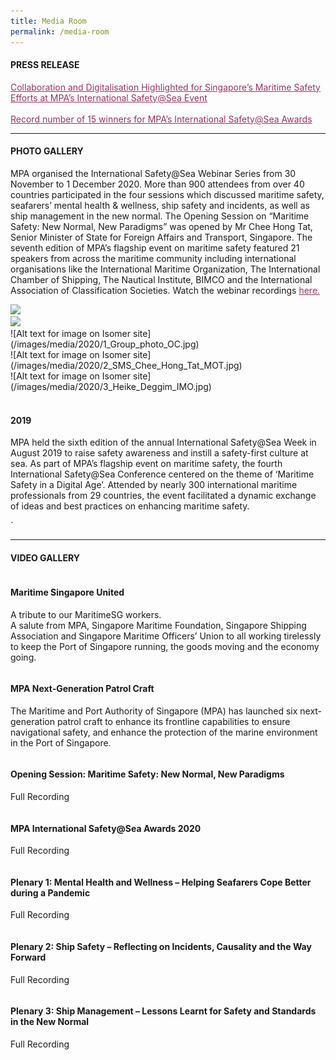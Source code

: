 ```yaml
---
title: Media Room
permalink: /media-room
---
```

<div class="row mx-0">
  <div class="col is-12 mx-auto text-center">
    <h4 class="mb-4 text-dark">PRESS RELEASE</h4>
    <p class="mt-4">
      <span style="text-decoration: underline;">
        <span style="color: #5c1d5e;">
          <a href="https://www.mpa.gov.sg/web/portal/home/media-centre/news-releases/detail/5a184c6e-4fd5-41c7-ad9a-c87b0716b6eb" style="color: #993366; text-decoration: underline;">Collaboration and Digitalisation Highlighted for Singapore’s Maritime Safety Efforts at MPA’s International Safety@Sea Event</a>
        </span>
      </span>
      <br>
      <br>
      <span style="text-decoration: underline;">
        <span style="color: #5c1d5e;">
          <a href="https://www.mpa.gov.sg/web/portal/home/media-centre/news-releases/detail/d146f655-cb88-4daf-aeaa-7c85b3da5a21" style="color: #993366; text-decoration: underline;">Record number of 15 winners for MPA’s International Safety@Sea Awards</a>
        </span>
      </span>
    </p>
    <hr class="my-5">
    <h4 class="mb-4 text-dark">PHOTO GALLERY</h4>
    <p class="mt-4">MPA organised the International Safety@Sea Webinar Series from 30 November to 1 December 2020. More than 900 attendees from over 40 countries participated in the four sessions which discussed maritime safety, seafarers’ mental health &amp; wellness, ship safety and incidents, as well as ship management in the new normal. The Opening Session on “Maritime Safety: New Normal, New Paradigms” was opened by Mr Chee Hong Tat, Senior Minister of State for Foreign Affairs and Transport, Singapore. The seventh edition of MPA’s flagship event on maritime safety featured 21 speakers from across the maritime community including international organisations like the International Maritime Organization, The International Chamber of Shipping, The Nautical Institute, BIMCO and the International Association of Classification Societies. Watch the webinar recordings <a href="https://www.safetyatseaweek.com/events/programs.html" style="color: #993366; text-decoration: underline;">here.</a>
    </p>
    <div class="row px-3">
      <div class="col is-6 mb-4">
        <img src="https://i.levelupp.com/safetyatseaweek/Photo01.jpg" class="img-fluid">
      </div>
      <div class="col is-6 mb-4">
        <img src="https://i.levelupp.com/safetyatseaweek/Photo02.jpg" class="img-fluid">
      </div>
    </div>
    <div class="row gallery-row gallery3 mx-0">
      <div class="col is-4 mb-4">
				![Alt text for image on Isomer site](/images/media/2020/1_Group_photo_OC.jpg)
      </div>
      <div class="col is-4 mb-4">
        ![Alt text for image on Isomer site](/images/media/2020/2_SMS_Chee_Hong_Tat_MOT.jpg)
      </div>
      <div class="col is-4 mb-4">
       ![Alt text for image on Isomer site](/images/media/2020/3_Heike_Deggim_IMO.jpg)
      </div>
      <div class="col is-4 mb-4">
        <a href="https://i.levelupp.com/safetyatseaweek/4_DSC03418_resized.jpg" data-lightbox="gallery2020">
          <div class="media-height" style="background-image: url('https://i.levelupp.com/safetyatseaweek/4_DSC03418_resized.jpg');background-position: center; background-repeat: no-repeat; background-size: cover; "></div>
        </a>
      </div>
      <div class="col is-4 mb-4">
        <a href="https://i.levelupp.com/safetyatseaweek/5_7911_resized.jpg" data-lightbox="gallery2020">
          <div class="media-height" style="background-image: url('https://i.levelupp.com/safetyatseaweek/5_7911_resized.jpg');background-position: center; background-repeat: no-repeat; background-size: cover; "></div>
        </a>
      </div>
      <div class="col is-4 mb-4">
        <a href="https://i.levelupp.com/safetyatseaweek/6_3434_resized.jpg" data-lightbox="gallery2020">
          <div class="media-height" style="background-image: url('https://i.levelupp.com/safetyatseaweek/6_3434_resized.jpg');background-position: center; background-repeat: no-repeat; background-size: cover; "></div>
        </a>
      </div>
      <div class="col is-4 mb-4">
        <a href="https://i.levelupp.com/safetyatseaweek/7_Dr_Cao_Desheng_CHINA_MSA.jpg" data-lightbox="gallery2020">
          <div class="media-height" style="background-image: url('https://i.levelupp.com/safetyatseaweek/7_Dr_Cao_Desheng_CHINA_MSA.jpg');background-position: center; background-repeat: no-repeat; background-size: cover; "></div>
        </a>
      </div>
      <div class="col is-4 mb-4">
        <a href="https://i.levelupp.com/safetyatseaweek/8_Esben_Poulsson_ICS.jpg" data-lightbox="gallery2020">
          <div class="media-height" style="background-image: url('https://i.levelupp.com/safetyatseaweek/8_Esben_Poulsson_ICS.jpg');background-position: center; background-repeat: no-repeat; background-size: cover; "></div>
        </a>
      </div>
      <div class="col is-4 mb-4">
        <a href="https://i.levelupp.com/safetyatseaweek/9_OpeningSessionPanellists.jpg" data-lightbox="gallery2020">
          <div class="media-height" style="background-image: url('https://i.levelupp.com/safetyatseaweek/9_OpeningSessionPanellists.jpg');background-position: center; background-repeat: no-repeat; background-size: cover; "></div>
        </a>
      </div>
      <div class="col is-4 mb-4">
        <a href="https://i.levelupp.com/safetyatseaweek/10_07959_resized.jpg" data-lightbox="gallery2020">
          <div class="media-height" style="background-image: url('https://i.levelupp.com/safetyatseaweek/10_07959_resized.jpg');background-position: center; background-repeat: no-repeat; background-size: cover; "></div>
        </a>
      </div>
      <div class="col is-4 mb-4">
        <a href="https://i.levelupp.com/safetyatseaweek/11_03285_resized.jpg" data-lightbox="gallery2020">
          <div class="media-height" style="background-image: url('https://i.levelupp.com/safetyatseaweek/11_03285_resized.jpg');background-position: center; background-repeat: no-repeat; background-size: cover; "></div>
        </a>
      </div>
      <div class="col is-4 mb-4">
        <a href="https://i.levelupp.com/safetyatseaweek/12_Jillian_Carson-Jackson_NI.jpg" data-lightbox="gallery2020">
          <div class="media-height" style="background-image: url('https://i.levelupp.com/safetyatseaweek/12_Jillian_Carson-Jackson_NI.jpg');background-position: center; background-repeat: no-repeat; background-size: cover; "></div>
        </a>
      </div>
      <div class="col is-4 mb-4">
        <a href="https://i.levelupp.com/safetyatseaweek/13_3126_resized.jpg" data-lightbox="gallery2020">
          <div class="media-height" style="background-image: url('https://i.levelupp.com/safetyatseaweek/13_3126_resized.jpg');background-position: center; background-repeat: no-repeat; background-size: cover; "></div>
        </a>
      </div>
      <div class="col is-4 mb-4">
        <a href="https://i.levelupp.com/safetyatseaweek/14_3134_resized.jpg" data-lightbox="gallery2020">
          <div class="media-height" style="background-image: url('https://i.levelupp.com/safetyatseaweek/14_3134_resized.jpg');background-position: center; background-repeat: no-repeat; background-size: cover; "></div>
        </a>
      </div>
      <div class="col is-4 mb-4">
        <a href="https://i.levelupp.com/safetyatseaweek/15_3137_resized.jpg" data-lightbox="gallery2020">
          <div class="media-height" style="background-image: url('https://i.levelupp.com/safetyatseaweek/15_3137_resized.jpg');background-position: center; background-repeat: no-repeat; background-size: cover; "></div>
        </a>
      </div>
      <div class="col is-4 mb-4">
        <a href="https://i.levelupp.com/safetyatseaweek/16_03500_resized.jpg" data-lightbox="gallery2020">
          <div class="media-height" style="background-image: url('https://i.levelupp.com/safetyatseaweek/16_03500_resized.jpg');background-position: center; background-repeat: no-repeat; background-size: cover; "></div>
        </a>
      </div>
      <div class="col is-4 mb-4">
        <a href="https://i.levelupp.com/safetyatseaweek/17_3177_resized.jpg" data-lightbox="gallery2020">
          <div class="media-height" style="background-image: url('https://i.levelupp.com/safetyatseaweek/17_3177_resized.jpg');background-position: center; background-repeat: no-repeat; background-size: cover; "></div>
        </a>
      </div>
      <div class="col is-4 mb-4">
        <a href="https://i.levelupp.com/safetyatseaweek/18_3228_resized.jpg" data-lightbox="gallery2020">
          <div class="media-height" style="background-image: url('https://i.levelupp.com/safetyatseaweek/18_3228_resized.jpg');background-position: center; background-repeat: no-repeat; background-size: cover; "></div>
        </a>
      </div>
      <div class="col is-4 mb-4">
        <a href="https://i.levelupp.com/safetyatseaweek/19_3123_resized.jpg" data-lightbox="gallery2020">
          <div class="media-height" style="background-image: url('https://i.levelupp.com/safetyatseaweek/19_3123_resized.jpg');background-position: center; background-repeat: no-repeat; background-size: cover; "></div>
        </a>
      </div>
      <div class="col is-4 mb-4">
        <a href="https://i.levelupp.com/safetyatseaweek/20_3154_resized.jpg" data-lightbox="gallery2020">
          <div class="media-height" style="background-image: url('https://i.levelupp.com/safetyatseaweek/20_3154_resized.jpg');background-position: center; background-repeat: no-repeat; background-size: cover; "></div>
        </a>
      </div>
      <div class="col is-4 mb-4">
        <a href="https://i.levelupp.com/safetyatseaweek/21_3257_resized.jpg" data-lightbox="gallery2020">
          <div class="media-height" style="background-image: url('https://i.levelupp.com/safetyatseaweek/21_3257_resized.jpg');background-position: center; background-repeat: no-repeat; background-size: cover; "></div>
        </a>
      </div>
      <div class="col is-4 mb-4">
        <a href="https://i.levelupp.com/safetyatseaweek/22_3311_resized.jpg" data-lightbox="gallery2020">
          <div class="media-height" style="background-image: url('https://i.levelupp.com/safetyatseaweek/22_3311_resized.jpg');background-position: center; background-repeat: no-repeat; background-size: cover; "></div>
        </a>
      </div>
      <div class="col is-4 mb-4">
        <a href="https://i.levelupp.com/safetyatseaweek/23_Jakob_Larsen_BIMCO.jpg" data-lightbox="gallery2020">
          <div class="media-height" style="background-image: url('https://i.levelupp.com/safetyatseaweek/23_Jakob_Larsen_BIMCO.jpg');background-position: center; background-repeat: no-repeat; background-size: cover; "></div>
        </a>
      </div>
      <div class="col is-4 mb-4">
        <a href="https://i.levelupp.com/safetyatseaweek/24_2380_resized.jpg" data-lightbox="gallery2020">
          <div class="media-height" style="background-image: url('https://i.levelupp.com/safetyatseaweek/24_2380_resized.jpg');background-position: center; background-repeat: no-repeat; background-size: cover; "></div>
        </a>
      </div>
      <div class="col is-4 mb-4">
        <a href="https://i.levelupp.com/safetyatseaweek/25_2330_resized.jpg" data-lightbox="gallery2020">
          <div class="media-height" style="background-image: url('https://i.levelupp.com/safetyatseaweek/25_2330_resized.jpg');background-position: center; background-repeat: no-repeat; background-size: cover; "></div>
        </a>
      </div>
      <div class="col is-4 mb-4">
        <a href="https://i.levelupp.com/safetyatseaweek/26_2366_resized.jpg" data-lightbox="gallery2020">
          <div class="media-height" style="background-image: url('https://i.levelupp.com/safetyatseaweek/26_2366_resized.jpg');background-position: center; background-repeat: no-repeat; background-size: cover; "></div>
        </a>
      </div>
      <div class="col is-4 mb-4">
        <a href="https://i.levelupp.com/safetyatseaweek/27_2415_resized.jpg" data-lightbox="gallery2020">
          <div class="media-height" style="background-image: url('https://i.levelupp.com/safetyatseaweek/27_2415_resized.jpg');background-position: center; background-repeat: no-repeat; background-size: cover; "></div>
        </a>
      </div>
      <div class="col is-4 mb-4">
        <a href="https://i.levelupp.com/safetyatseaweek/28_2292_resized.jpg" data-lightbox="gallery2020">
          <div class="media-height" style="background-image: url('https://i.levelupp.com/safetyatseaweek/28_2292_resized.jpg');background-position: center; background-repeat: no-repeat; background-size: cover; "></div>
        </a>
      </div>
      <div class="col is-4 mb-4">
        <a href="https://i.levelupp.com/safetyatseaweek/29_2261_resized.jpg" data-lightbox="gallery2020">
          <div class="media-height" style="background-image: url('https://i.levelupp.com/safetyatseaweek/29_2261_resized.jpg');background-position: center; background-repeat: no-repeat; background-size: cover; "></div>
        </a>
      </div>
      <div class="col is-4 mb-4">
        <a href="https://i.levelupp.com/safetyatseaweek/30_Koichi_Fujiwara_IACS.jpg" data-lightbox="gallery2020">
          <div class="media-height" style="background-image: url('https://i.levelupp.com/safetyatseaweek/30_Koichi_Fujiwara_IACS.jpg');background-position: center; background-repeat: no-repeat; background-size: cover; "></div>
        </a>
      </div>
      <div class="col is-4 mb-4">
        <a href="https://i.levelupp.com/safetyatseaweek/31_2670_resized.jpg" data-lightbox="gallery2020">
          <div class="media-height" style="background-image: url('https://i.levelupp.com/safetyatseaweek/31_2670_resized.jpg');background-position: center; background-repeat: no-repeat; background-size: cover; "></div>
        </a>
      </div>
      <div class="col is-4 mb-4">
        <a href="https://i.levelupp.com/safetyatseaweek/32_2546_resized.jpg" data-lightbox="gallery2020">
          <div class="media-height" style="background-image: url('https://i.levelupp.com/safetyatseaweek/32_2546_resized.jpg');background-position: center; background-repeat: no-repeat; background-size: cover; "></div>
        </a>
      </div>
      <div class="col is-4 mb-4">
        <a href="https://i.levelupp.com/safetyatseaweek/33_2583_resized.jpg" data-lightbox="gallery2020">
          <div class="media-height" style="background-image: url('https://i.levelupp.com/safetyatseaweek/33_2583_resized.jpg');background-position: center; background-repeat: no-repeat; background-size: cover; "></div>
        </a>
      </div>
      <div class="col is-4 mb-4">
        <a href="https://i.levelupp.com/safetyatseaweek/34_2511_resized.jpg" data-lightbox="gallery2020">
          <div class="media-height" style="background-image: url('https://i.levelupp.com/safetyatseaweek/34_2511_resized.jpg');background-position: center; background-repeat: no-repeat; background-size: cover; "></div>
        </a>
      </div>
      <div class="col is-4 mb-4">
        <a href="https://i.levelupp.com/safetyatseaweek/35_2684_resized.jpg" data-lightbox="gallery2020">
          <div class="media-height" style="background-image: url('https://i.levelupp.com/safetyatseaweek/35_2684_resized.jpg');background-position: center; background-repeat: no-repeat; background-size: cover; "></div>
        </a>
      </div>
    </div>
    <h4 class="mb-4 text-dark">
      <br>2019
    </h4>
    <p class="mt-4">MPA held the sixth edition of the annual International Safety@Sea Week in August 2019 to raise safety awareness and instill a safety-first culture at sea. As part of MPA’s flagship event on maritime safety, the fourth International Safety@Sea Conference centered on the theme of ‘Maritime Safety in a Digital Age’. Attended by nearly 300 international maritime professionals from 29 countries, the event facilitated a dynamic exchange of ideas and best practices on enhancing maritime safety.</p> ` <div class="row gallery-row gallery3 mx-0">
      <div class="col is-4 mb-4">
        <a href="https://i.levelupp.com/safetyatseaweek/MPA-ISAS2019-01.jpg" data-lightbox="media">
          <div class="media-height" style="background-image: url('https://i.levelupp.com/safetyatseaweek/MPA-ISAS2019-01.jpg');background-position: center; background-repeat: no-repeat; background-size: cover; "></div>
        </a>
      </div>
      <div class="col is-4 mb-4">
        <a href="https://i.levelupp.com/safetyatseaweek/MPA-ISAS2019-02.jpg" data-lightbox="media">
          <div class="media-height" style="background-image: url('https://i.levelupp.com/safetyatseaweek/MPA-ISAS2019-02.jpg');background-position: center; background-repeat: no-repeat; background-size: cover; "></div>
        </a>
      </div>
      <div class="col is-4 mb-4">
        <a href="https://i.levelupp.com/safetyatseaweek/MPA-ISAS2019-04.jpg" data-lightbox="media">
          <div class="media-height" style="background-image: url('https://i.levelupp.com/safetyatseaweek/MPA-ISAS2019-04.jpg');background-position: center; background-repeat: no-repeat; background-size: cover; "></div>
        </a>
      </div>
      <div class="col is-4 mb-4">
        <a href="https://i.levelupp.com/safetyatseaweek/MPA-ISAS2019-05.jpg" data-lightbox="media">
          <div class="media-height" style="background-image: url('https://i.levelupp.com/safetyatseaweek/MPA-ISAS2019-05.jpg');background-position: center; background-repeat: no-repeat; background-size: cover; "></div>
        </a>
      </div>
      <div class="col is-4 mb-4">
        <a href="https://i.levelupp.com/safetyatseaweek/MPA-ISAS2019-06.jpg" data-lightbox="media">
          <div class="media-height" style="background-image: url('https://i.levelupp.com/safetyatseaweek/MPA-ISAS2019-06.jpg');background-position: center; background-repeat: no-repeat; background-size: cover; "></div>
        </a>
      </div>
      <div class="col is-4 mb-4">
        <a href="https://i.levelupp.com/safetyatseaweek/MPA-ISAS2019-03.jpg" data-lightbox="media">
          <div class="media-height" style="background-image: url('https://i.levelupp.com/safetyatseaweek/MPA-ISAS2019-03.jpg');background-position: center; background-repeat: no-repeat; background-size: cover; "></div>
        </a>
      </div>
      <div class="col is-4 mb-4">
        <a href="https://i.levelupp.com/safetyatseaweek/MPA-ISAS2019-07.jpg" data-lightbox="media">
          <div class="media-height" style="background-image: url('https://i.levelupp.com/safetyatseaweek/MPA-ISAS2019-07.jpg');background-position: center; background-repeat: no-repeat; background-size: cover; "></div>
        </a>
      </div>
      <div class="col is-4 mb-4">
        <a href="https://i.levelupp.com/safetyatseaweek/MPA-ISAS2019-08.jpg" data-lightbox="media">
          <div class="media-height" style="background-image: url('https://i.levelupp.com/safetyatseaweek/MPA-ISAS2019-08.jpg');background-position: center; background-repeat: no-repeat; background-size: cover; "></div>
        </a>
      </div>
      <div class="col is-4 mb-4">
        <a href="https://i.levelupp.com/safetyatseaweek/MPA-ISAS2019-09.jpg" data-lightbox="media">
          <div class="media-height" style="background-image: url('https://i.levelupp.com/safetyatseaweek/MPA-ISAS2019-09.jpg');background-position: center; background-repeat: no-repeat; background-size: cover; "></div>
        </a>
      </div>
      <div class="col is-4 mb-4">
        <a href="https://i.levelupp.com/safetyatseaweek/MPA-ISAS2019-11.jpg" data-lightbox="media">
          <div class="media-height" style="background-image: url('https://i.levelupp.com/safetyatseaweek/MPA-ISAS2019-11.jpg');background-position: center; background-repeat: no-repeat; background-size: cover; "></div>
        </a>
      </div>
      <div class="col is-4 mb-4">
        <a href="https://i.levelupp.com/safetyatseaweek/MPA-ISAS2019-10.jpg" data-lightbox="media">
          <div class="media-height" style="background-image: url('https://i.levelupp.com/safetyatseaweek/MPA-ISAS2019-10.jpg');background-position: center; background-repeat: no-repeat; background-size: cover; "></div>
        </a>
      </div>
      <div class="col is-4 mb-4">
        <a href="https://i.levelupp.com/safetyatseaweek/MPA-ISAS2019-12.jpg" data-lightbox="media">
          <div class="media-height" style="background-image: url('https://i.levelupp.com/safetyatseaweek/MPA-ISAS2019-12.jpg');background-position: center; background-repeat: no-repeat; background-size: cover; "></div>
        </a>
      </div>
      <div class="col is-4 mb-4">
        <a href="https://i.levelupp.com/safetyatseaweek/MPA-ISAS2019-13.jpg" data-lightbox="media">
          <div class="media-height" style="background-image: url('https://i.levelupp.com/safetyatseaweek/MPA-ISAS2019-13.jpg');background-position: center; background-repeat: no-repeat; background-size: cover; "></div>
        </a>
      </div>
      <div class="col is-4 mb-4">
        <a href="https://i.levelupp.com/safetyatseaweek/MPA-ISAS2019-14.jpg" data-lightbox="media">
          <div class="media-height" style="background-image: url('https://i.levelupp.com/safetyatseaweek/MPA-ISAS2019-14.jpg');background-position: center; background-repeat: no-repeat; background-size: cover; "></div>
        </a>
      </div>
    </div>
    <hr class="my-5">
    <h4 class="mb-4 text-dark">VIDEO GALLERY</h4>
    <div class="row">
      <div class="col is-6 mb-4">
        <div class="embed-responsive embed-responsive-16by9 mb-4">
          <iframe class="embed-responsive-item" src="https://www.youtube.com/embed/6kPSPpQ2hwE" allowfullscreen="allowfullscreen"></iframe>
        </div>
        <h4 class="text-info">Maritime Singapore United</h4>
        <p>A tribute to our MaritimeSG workers. <br>A salute from MPA, Singapore Maritime Foundation, Singapore Shipping Association and Singapore Maritime Officers’ Union to all working tirelessly to keep the Port of Singapore running, the goods moving and the economy going. </p>
      </div>
      <div class="col is-6 mb-4">
        <div class="embed-responsive embed-responsive-16by9 mb-4">
          <iframe class="embed-responsive-item" src="https://www.youtube.com/embed/4CVp07MvNUs" allowfullscreen="allowfullscreen"></iframe>
        </div>
        <h4 class="text-info">MPA Next-Generation Patrol Craft</h4>
        <p>The Maritime and Port Authority of Singapore (MPA) has launched six next-generation patrol craft to enhance its frontline capabilities to ensure navigational safety, and enhance the protection of the marine environment in the Port of Singapore.</p>
      </div>
    </div>
    <div class="row">
      <div class="col is-6 mb-4">
        <div class="embed-responsive embed-responsive-16by9 mb-4">
          <iframe class="embed-responsive-item" src="https://www.youtube.com/embed/3oQ1xwG73ts" allowfullscreen="allowfullscreen"></iframe>
        </div>
        <h4 class="text-info">Opening Session: Maritime Safety: New Normal, New Paradigms</h4>
        <p>Full Recording</p>
      </div>
      <div class="col is-6 mb-4">
        <div class="embed-responsive embed-responsive-16by9 mb-4">
          <iframe class="embed-responsive-item" src="https://www.youtube.com/embed/LycGtmXulUQ" allowfullscreen="allowfullscreen"></iframe>
        </div>
        <h4 class="text-info">MPA International Safety@Sea Awards 2020</h4>
        <p>Full Recording</p>
      </div>
    </div>
    <div class="row">
      <div class="col is-6 mb-4">
        <div class="embed-responsive embed-responsive-16by9 mb-4">
          <iframe class="embed-responsive-item" src="https://www.youtube.com/embed/5XUlhsuDDZQ" allowfullscreen="allowfullscreen"></iframe>
        </div>
        <h4 class="text-info">Plenary 1: Mental Health and Wellness – Helping Seafarers Cope Better during a Pandemic</h4>
        <p>Full Recording</p>
      </div>
      <div class="col is-6 mb-4">
        <div class="embed-responsive embed-responsive-16by9 mb-4">
          <iframe class="embed-responsive-item" src="https://www.youtube.com/embed/gupLed09X_M" allowfullscreen="allowfullscreen"></iframe>
        </div>
        <h4 class="text-info">Plenary 2: Ship Safety – Reflecting on Incidents, Causality and the Way Forward</h4>
        <p>Full Recording</p>
      </div>
    </div>
    <div class="row">
      <div class="col is-6 mb-4">
        <div class="embed-responsive embed-responsive-16by9 mb-4">
          <iframe class="embed-responsive-item" src="https://www.youtube.com/embed/2FkfhHQhrHg" allowfullscreen="allowfullscreen"></iframe>
        </div>
        <h4 class="text-info">Plenary 3: Ship Management – Lessons Learnt for Safety and Standards in the New Normal</h4>
        <p>Full Recording</p>
      </div>
      <div class="col is-6 mb-4">
        <div class="embed-responsive embed-responsive-16by9 mb-4">
          <p></p>
        </div>
      </div>
    </div>
  </div>
</div>
<style>
	.embed-responsive {
    position: relative;
    display: block;
    width: 100%;
    padding: 0;
    overflow: hidden;
}
	.embed-responsive .embed-responsive-item, .embed-responsive embed, .embed-responsive iframe, .embed-responsive object, .embed-responsive video {
    position: absolute;
    top: 0;
    bottom: 0;
    left: 0;
    width: 100%;
    height: 100%;
    border: 0;
}
</style>